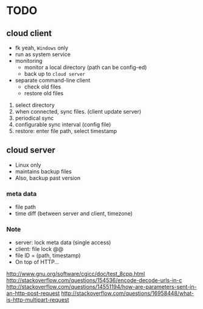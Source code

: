 # TODO

## cloud client

- fk yeah, `Windows` only
- run as system service
- monitoring
	- monitor a local directory (path can be config-ed)
	- back up to `cloud server`
-  separate command-line client
	- check old files
	- restore old files

1. select directory
1. when connected, sync files. (client update server)
1. periodical sync
1. configurable sync interval (config file)
1. restore: enter file path, select timestamp

## cloud server

- Linux only
- maintains backup files
- Also, backup past version

### meta data

- file path
- time diff (between server and client, timezone)


### Note

- server: lock meta data (single access)
- client: file lock @@
- file ID = (path, timestamp)
- On top of HTTP...


http://www.gnu.org/software/cgicc/doc/test_8cpp.html
http://stackoverflow.com/questions/154536/encode-decode-urls-in-c
http://stackoverflow.com/questions/14551194/how-are-parameters-sent-in-an-http-post-request
http://stackoverflow.com/questions/16958448/what-is-http-multipart-request
